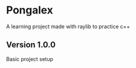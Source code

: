 # Pongalex
A learning project made with raylib to practice c++
## Version 1.0.0
Basic project setup
